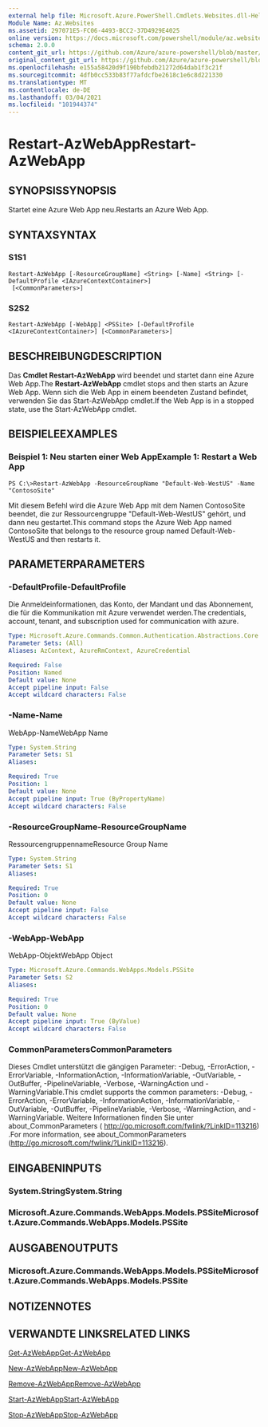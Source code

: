 ```yaml
---
external help file: Microsoft.Azure.PowerShell.Cmdlets.Websites.dll-Help.xml
Module Name: Az.Websites
ms.assetid: 297071E5-FC06-4493-BCC2-37D4929E4025
online version: https://docs.microsoft.com/powershell/module/az.websites/restart-azwebapp
schema: 2.0.0
content_git_url: https://github.com/Azure/azure-powershell/blob/master/src/Websites/Websites/help/Restart-AzWebApp.md
original_content_git_url: https://github.com/Azure/azure-powershell/blob/master/src/Websites/Websites/help/Restart-AzWebApp.md
ms.openlocfilehash: e155a58420d9f190bfebdb21272d64dab1f3c21f
ms.sourcegitcommit: 4dfb0cc533b83f77afdcfbe2618c1e6c8d221330
ms.translationtype: MT
ms.contentlocale: de-DE
ms.lasthandoff: 03/04/2021
ms.locfileid: "101944374"
---
```

# <span data-ttu-id="96bfa-101">Restart-AzWebApp</span><span class="sxs-lookup"><span data-stu-id="96bfa-101">Restart-AzWebApp</span></span>

## <span data-ttu-id="96bfa-102">SYNOPSIS</span><span class="sxs-lookup"><span data-stu-id="96bfa-102">SYNOPSIS</span></span>
<span data-ttu-id="96bfa-103">Startet eine Azure Web App neu.</span><span class="sxs-lookup"><span data-stu-id="96bfa-103">Restarts an Azure Web App.</span></span>

## <span data-ttu-id="96bfa-104">SYNTAX</span><span class="sxs-lookup"><span data-stu-id="96bfa-104">SYNTAX</span></span>

### <span data-ttu-id="96bfa-105">S1</span><span class="sxs-lookup"><span data-stu-id="96bfa-105">S1</span></span>
```
Restart-AzWebApp [-ResourceGroupName] <String> [-Name] <String> [-DefaultProfile <IAzureContextContainer>]
 [<CommonParameters>]
```

### <span data-ttu-id="96bfa-106">S2</span><span class="sxs-lookup"><span data-stu-id="96bfa-106">S2</span></span>
```
Restart-AzWebApp [-WebApp] <PSSite> [-DefaultProfile <IAzureContextContainer>] [<CommonParameters>]
```

## <span data-ttu-id="96bfa-107">BESCHREIBUNG</span><span class="sxs-lookup"><span data-stu-id="96bfa-107">DESCRIPTION</span></span>
<span data-ttu-id="96bfa-108">Das **Cmdlet Restart-AzWebApp** wird beendet und startet dann eine Azure Web App.</span><span class="sxs-lookup"><span data-stu-id="96bfa-108">The **Restart-AzWebApp** cmdlet stops and then starts an Azure Web App.</span></span>
<span data-ttu-id="96bfa-109">Wenn sich die Web App in einem beendeten Zustand befindet, verwenden Sie das Start-AzWebApp cmdlet.</span><span class="sxs-lookup"><span data-stu-id="96bfa-109">If the Web App is in a stopped state, use the Start-AzWebApp cmdlet.</span></span>

## <span data-ttu-id="96bfa-110">BEISPIELE</span><span class="sxs-lookup"><span data-stu-id="96bfa-110">EXAMPLES</span></span>

### <span data-ttu-id="96bfa-111">Beispiel 1: Neu starten einer Web App</span><span class="sxs-lookup"><span data-stu-id="96bfa-111">Example 1: Restart a Web App</span></span>
```
PS C:\>Restart-AzWebApp -ResourceGroupName "Default-Web-WestUS" -Name "ContosoSite"
```

<span data-ttu-id="96bfa-112">Mit diesem Befehl wird die Azure Web App mit dem Namen ContosoSite beendet, die zur Ressourcengruppe "Default-Web-WestUS" gehört, und dann neu gestartet.</span><span class="sxs-lookup"><span data-stu-id="96bfa-112">This command stops the Azure Web App named ContosoSite that belongs to the resource group named Default-Web-WestUS and then restarts it.</span></span>

## <span data-ttu-id="96bfa-113">PARAMETER</span><span class="sxs-lookup"><span data-stu-id="96bfa-113">PARAMETERS</span></span>

### <span data-ttu-id="96bfa-114">-DefaultProfile</span><span class="sxs-lookup"><span data-stu-id="96bfa-114">-DefaultProfile</span></span>
<span data-ttu-id="96bfa-115">Die Anmeldeinformationen, das Konto, der Mandant und das Abonnement, die für die Kommunikation mit Azure verwendet werden.</span><span class="sxs-lookup"><span data-stu-id="96bfa-115">The credentials, account, tenant, and subscription used for communication with azure.</span></span>

```yaml
Type: Microsoft.Azure.Commands.Common.Authentication.Abstractions.Core.IAzureContextContainer
Parameter Sets: (All)
Aliases: AzContext, AzureRmContext, AzureCredential

Required: False
Position: Named
Default value: None
Accept pipeline input: False
Accept wildcard characters: False
```

### <span data-ttu-id="96bfa-116">-Name</span><span class="sxs-lookup"><span data-stu-id="96bfa-116">-Name</span></span>
<span data-ttu-id="96bfa-117">WebApp-Name</span><span class="sxs-lookup"><span data-stu-id="96bfa-117">WebApp Name</span></span>

```yaml
Type: System.String
Parameter Sets: S1
Aliases:

Required: True
Position: 1
Default value: None
Accept pipeline input: True (ByPropertyName)
Accept wildcard characters: False
```

### <span data-ttu-id="96bfa-118">-ResourceGroupName</span><span class="sxs-lookup"><span data-stu-id="96bfa-118">-ResourceGroupName</span></span>
<span data-ttu-id="96bfa-119">Ressourcengruppenname</span><span class="sxs-lookup"><span data-stu-id="96bfa-119">Resource Group Name</span></span>

```yaml
Type: System.String
Parameter Sets: S1
Aliases:

Required: True
Position: 0
Default value: None
Accept pipeline input: False
Accept wildcard characters: False
```

### <span data-ttu-id="96bfa-120">-WebApp</span><span class="sxs-lookup"><span data-stu-id="96bfa-120">-WebApp</span></span>
<span data-ttu-id="96bfa-121">WebApp-Objekt</span><span class="sxs-lookup"><span data-stu-id="96bfa-121">WebApp Object</span></span>

```yaml
Type: Microsoft.Azure.Commands.WebApps.Models.PSSite
Parameter Sets: S2
Aliases:

Required: True
Position: 0
Default value: None
Accept pipeline input: True (ByValue)
Accept wildcard characters: False
```

### <span data-ttu-id="96bfa-122">CommonParameters</span><span class="sxs-lookup"><span data-stu-id="96bfa-122">CommonParameters</span></span>
<span data-ttu-id="96bfa-123">Dieses Cmdlet unterstützt die gängigen Parameter: -Debug, -ErrorAction, -ErrorVariable, -InformationAction, -InformationVariable, -OutVariable, -OutBuffer, -PipelineVariable, -Verbose, -WarningAction und -WarningVariable.</span><span class="sxs-lookup"><span data-stu-id="96bfa-123">This cmdlet supports the common parameters: -Debug, -ErrorAction, -ErrorVariable, -InformationAction, -InformationVariable, -OutVariable, -OutBuffer, -PipelineVariable, -Verbose, -WarningAction, and -WarningVariable.</span></span> <span data-ttu-id="96bfa-124">Weitere Informationen finden Sie unter about_CommonParameters ( http://go.microsoft.com/fwlink/?LinkID=113216) .</span><span class="sxs-lookup"><span data-stu-id="96bfa-124">For more information, see about_CommonParameters (http://go.microsoft.com/fwlink/?LinkID=113216).</span></span>

## <span data-ttu-id="96bfa-125">EINGABEN</span><span class="sxs-lookup"><span data-stu-id="96bfa-125">INPUTS</span></span>

### <span data-ttu-id="96bfa-126">System.String</span><span class="sxs-lookup"><span data-stu-id="96bfa-126">System.String</span></span>

### <span data-ttu-id="96bfa-127">Microsoft.Azure.Commands.WebApps.Models.PSSite</span><span class="sxs-lookup"><span data-stu-id="96bfa-127">Microsoft.Azure.Commands.WebApps.Models.PSSite</span></span>

## <span data-ttu-id="96bfa-128">AUSGABEN</span><span class="sxs-lookup"><span data-stu-id="96bfa-128">OUTPUTS</span></span>

### <span data-ttu-id="96bfa-129">Microsoft.Azure.Commands.WebApps.Models.PSSite</span><span class="sxs-lookup"><span data-stu-id="96bfa-129">Microsoft.Azure.Commands.WebApps.Models.PSSite</span></span>

## <span data-ttu-id="96bfa-130">NOTIZEN</span><span class="sxs-lookup"><span data-stu-id="96bfa-130">NOTES</span></span>

## <span data-ttu-id="96bfa-131">VERWANDTE LINKS</span><span class="sxs-lookup"><span data-stu-id="96bfa-131">RELATED LINKS</span></span>

[<span data-ttu-id="96bfa-132">Get-AzWebApp</span><span class="sxs-lookup"><span data-stu-id="96bfa-132">Get-AzWebApp</span></span>](./Get-AzWebApp.md)

[<span data-ttu-id="96bfa-133">New-AzWebApp</span><span class="sxs-lookup"><span data-stu-id="96bfa-133">New-AzWebApp</span></span>](./New-AzWebApp.md)

[<span data-ttu-id="96bfa-134">Remove-AzWebApp</span><span class="sxs-lookup"><span data-stu-id="96bfa-134">Remove-AzWebApp</span></span>](./Remove-AzWebApp.md)

[<span data-ttu-id="96bfa-135">Start-AzWebApp</span><span class="sxs-lookup"><span data-stu-id="96bfa-135">Start-AzWebApp</span></span>](./Start-AzWebApp.md)

[<span data-ttu-id="96bfa-136">Stop-AzWebApp</span><span class="sxs-lookup"><span data-stu-id="96bfa-136">Stop-AzWebApp</span></span>](./Stop-AzWebApp.md)


